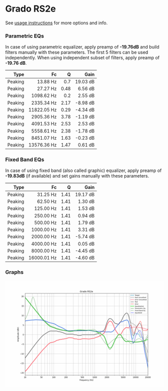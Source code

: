 # Grado RS2e
See [usage instructions](https://github.com/jaakkopasanen/AutoEq#usage) for more options and info.

### Parametric EQs
In case of using parametric equalizer, apply preamp of **-19.76dB** and build filters manually
with these parameters. The first 5 filters can be used independently.
When using independent subset of filters, apply preamp of **-19.76 dB**.

| Type    | Fc          |    Q | Gain     |
|--------:|------------:|-----:|---------:|
| Peaking | 13.88 Hz    | 0.7  | 19.03 dB |
| Peaking | 27.27 Hz    | 0.48 | 6.56 dB  |
| Peaking | 1098.62 Hz  | 0.2  | 2.55 dB  |
| Peaking | 2335.34 Hz  | 2.17 | -8.98 dB |
| Peaking | 11822.05 Hz | 0.29 | -4.34 dB |
| Peaking | 2905.36 Hz  | 3.78 | -1.19 dB |
| Peaking | 4091.53 Hz  | 2.53 | 2.53 dB  |
| Peaking | 5558.61 Hz  | 2.38 | -1.78 dB |
| Peaking | 8451.07 Hz  | 1.63 | -0.23 dB |
| Peaking | 13576.36 Hz | 1.47 | 0.61 dB  |

### Fixed Band EQs
In case of using fixed band (also called graphic) equalizer, apply preamp of **-19.83dB**
(if available) and set gains manually with these parameters.

| Type    | Fc          |    Q | Gain     |
|--------:|------------:|-----:|---------:|
| Peaking | 31.25 Hz    | 1.41 | 19.17 dB |
| Peaking | 62.50 Hz    | 1.41 | 1.30 dB  |
| Peaking | 125.00 Hz   | 1.41 | 1.53 dB  |
| Peaking | 250.00 Hz   | 1.41 | 0.94 dB  |
| Peaking | 500.00 Hz   | 1.41 | 1.79 dB  |
| Peaking | 1000.00 Hz  | 1.41 | 3.31 dB  |
| Peaking | 2000.00 Hz  | 1.41 | -5.74 dB |
| Peaking | 4000.00 Hz  | 1.41 | 0.05 dB  |
| Peaking | 8000.00 Hz  | 1.41 | -4.45 dB |
| Peaking | 16000.01 Hz | 1.41 | -4.60 dB |

### Graphs
![](./Grado%20RS2e.png)